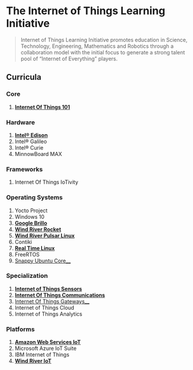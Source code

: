 The Internet of Things Learning Initiative
==

> Internet of Things Learning Initiative promotes education in Science, Technology, Engineering, Mathematics and Robotics through a collaboration model with the initial focus to generate a strong talent pool of “Internet of Everything” players.

## Curricula

### Core
1. [__Internet Of Things 101__](https://theiotlearninginitiative.gitbooks.io/internetofthings101/)

### Hardware
1. [__Intel® Edison__](https://theiotlearninginitiative.gitbooks.io/inteledison/)
2. Intel® Galileo
3. Intel® Curie
4. MinnowBoard MAX

### Frameworks
1. Internet Of Things IoTivity

### Operating Systems
1. Yocto Project
2. Windows 10
3. [__Google Brillo__](https://theiotlearninginitiative.gitbooks.io/googlebrillo/content/)
4. [__Wind River Rocket__](https://theiotlearninginitiative.gitbooks.io/iotwindriverrocket/content/)
5. [__Wind River Pulsar Linux__](https://theiotlearninginitiative.gitbooks.io/iotwindriverpulsarlinux/content/)
6. Contiki
7. [__Real Time Linux__](https://theiotlearninginitiative.gitbooks.io/internetofthingsrt/content/)
7. FreeRTOS
8. [Snappy Ubuntu Core__](https://theiotlearninginitiative.gitbooks.io/iotsnappyubuntucore/content/)

### Specialization
1. [__Internet of Things Sensors__](https://theiotlearninginitiative.gitbooks.io/internetofthingssensors/content/)
2. [__Internet Of Things Communications__](https://theiotlearninginitiative.gitbooks.io/internetofthingscommunications/content/)
3. [Internet Of Things Gateways__](https://theiotlearninginitiative.gitbooks.io/internetofthingsgateways/content/)
4. Internet of Things Cloud
5. Internet of Things Analytics

### Platforms
1. [__Amazon Web Services IoT__](https://theiotlearninginitiative.gitbooks.io/amazonwebservicesiot/content/)
3. Microsoft Azure IoT Suite
4. IBM Internet of Things
5. [__Wind River IoT__](https://theiotlearninginitiative.gitbooks.io/windriveriot/content/)